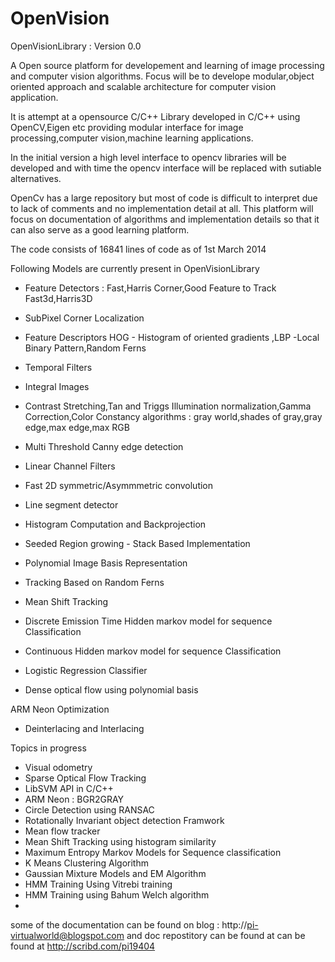 OpenVision
==========

OpenVisionLibrary : Version 0.0

A Open source platform for developement and learning of image processing and computer vision algorithms.
Focus will be to develope modular,object oriented approach and scalable architecture for computer vision application.

It is attempt at a opensource C/C++ Library developed in C/C++ using OpenCV,Eigen etc  providing modular interface
for image processing,computer vision,machine learning applications.

In the initial version a high level interface to opencv libraries will be developed and with time the opencv
interface will be replaced with sutiable alternatives.

OpenCv has a large repository but most of code is difficult to interpret due to lack of comments and no implementation detail at all. This platform will focus on documentation of algorithms and implementation details so that 
it can also serve as a good learning platform.

The code consists of 16841 lines of code as of 1st March 2014


Following Models are currently present in OpenVisionLibrary

* Feature Detectors :
Fast,Harris Corner,Good Feature to Track
Fast3d,Harris3D

* SubPixel Corner Localization

* Feature Descriptors
  HOG - Histogram of oriented gradients ,LBP -Local Binary Pattern,Random Ferns

* Temporal Filters

* Integral Images


* Contrast Stretching,Tan and Triggs Illumination normalization,Gamma Correction,Color Constancy algorithms :
  gray world,shades of gray,gray edge,max edge,max RGB
* Multi Threshold Canny edge detection
* Linear Channel Filters
* Fast 2D symmetric/Asymmmetric convolution
* Line segment detector
* Histogram Computation and Backprojection
* Seeded Region growing - Stack Based Implementation
* Polynomial Image Basis Representation
* Tracking Based on Random Ferns
* Mean Shift Tracking
* Discrete Emission Time Hidden markov model for sequence Classification
* Continuous Hidden markov model for sequence Classification
* Logistic Regression Classifier
* Dense optical flow using polynomial basis


ARM Neon Optimization
* Deinterlacing and Interlacing

Topics in progress
* Visual odometry
* Sparse Optical Flow Tracking
* LibSVM API in C/C++
* ARM Neon : BGR2GRAY
* Circle Detection using RANSAC
* Rotationally Invariant object detection Framwork 
* Mean flow tracker
* Mean Shift Tracking using histogram similarity
* Maximum Entropy Markov Models for Sequence classification
* K Means Clustering Algorithm
* Gaussian Mixture Models and EM Algorithm
* HMM Training Using Vitrebi training
* HMM Training using Bahum Welch algorithm
* 








some of the documentation can be found on blog : http://pi-virtualworld@blogspot.com and doc repostitory can be found at
can be found at http://scribd.com/pi19404
